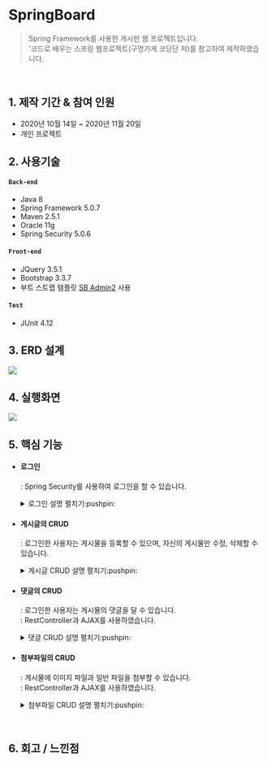 # SpringBoard
> Spring Framework를 사용한 게시판 웹 프로젝트입니다.   
> '코드로 배우는 스프링 웹프로젝트(구멍가게 코딩단 저)를 참고하여 제작하였습니다.

<br>

## 1. 제작 기간 & 참여 인원
+ 2020년 10월 14일 ~ 2020년 11월 20일
+ 개인 프로젝트

## 2. 사용기술

#### `Back-end`
+ Java 8
+ Spring Framework 5.0.7
+ Maven 2.5.1
+ Oracle 11g
+ Spring Security 5.0.6

#### `Front-end`
+ JQuery 3.5.1
+ Bootstrap 3.3.7
+ 부트 스트랩 탬플릿 [SB Admin2](https://startbootstrap.com/theme/sb-admin-2) 사용

#### `Test`
+ JUnit 4.12

## 3. ERD 설계
<img src="https://user-images.githubusercontent.com/70243735/116400783-6683a980-a865-11eb-97a6-3a8e0060417c.jpg">

## 4. 실행화면

<img src="https://user-images.githubusercontent.com/70243735/116489190-4c7eb100-a8cf-11eb-8efd-413448cc76bf.gif">

## 5. 핵심 기능

+ #### 로그인
  : Spring Security를 사용하여 로그인을 할 수 있습니다.

  <details>
  <summary> 로그인 설명 펼치기:pushpin: </summary>
  
  **[ 상세 구조 ]**
  <img src ="https://user-images.githubusercontent.com/70243735/116403050-122df900-a868-11eb-8d23-b885a78dcc12.png">

    + **AuthenticaionProvider**    
      : 실제 인증 작업을 진행합니다. 사용자가 인증 요청한 정보와 DB의 사용자 정보가 일치하는지를 확인합니다.  

    + **PasswordEncoder**   
      : 패스워드를 암호화합니다.  
      : 암호화되지 않은 실제 패스워드를 저장하는 일은 위험하기 때문에 암호화된 패스워드로 저장하고, 사용자가 패스워드를 입력하면 이를 암호화해서 저장된 패스워드와 비교합니다.

    + **BCyptPasswordEncoder**   
      : PasswordEncoder구현한 클래스중 하나입니다. 해시 함수로 특정 문자열을 암호화하기 때문에 암호화를 한 후에, 다시 원문으로 돌리지 못합니다.

    + **CustomUserDetailsService**    
      : [CustomUserDetailsService](./ex03/src/main/java/org/zerock/security/CustomUserDetailsService.java)은 UserDetailsService를 구현하여 DB의 사용자 정보를 조회합니다.    
      : 유일한 메소드인 loadUserByUsername()는 UserDetails를 상속받아 만든 CustomUser를 반환합니다.   

    + **CustomUser**   
      : [CustomUser](./ex03/src/main/java/org/zerock/security/domain/CustomUser.java)는 조회한 사용자 정보를 담고있습니다.   
      : Spring Security에서 제공하고 있는 UserDetails를 구현한 여러 클래스 중에서 User클래스를 상속받았습니다.

    + **security-context.xml**   
     : [security-context.xml](./ex03/src/main/webapp/WEB-INF/spring/security-context.xml)은 Spring Security와 관련된 설정을 담고 있습니다.

    + **MemberMapper**   
     : MemberMapper.java - [MemberMapper.xml](./ex03/src/main/resources/org/zerock/mapper/MemberMapper.xml)의 구조를 가집니다.
     
  </details>

+ #### 게시글의 CRUD   
  : 로그인한 사용자는 게시물을 등록할 수 있으며, 자신의 게시물만 수정, 삭제할 수 있습니다.

  <details>
   <summary> 게시글 CRUD 설명 펼치기:pushpin: </summary>

   **[ 상세 구조 ]**
   <img src = "https://user-images.githubusercontent.com/70243735/116401759-92ebf580-a866-11eb-9034-a7ed322c3fea.png">
   + **[BoardController](./ex03/src/main/java/org/zerock/controller/BoardController.java)**
   
   + **BoardService**   
    : BoardService.java - [BoardServiceImpl.java](./ex03/src/main/java/org/zerock/service/BoardServiceImpl.java)의 구조를 가집니다.
  
   + **BoardMapper**   
    : BoardMapper.java - [Boardmapper.xml](./ex03/src/main/resources/org/zerock/mapper/BoardMapper.xml)의 구조를 가집니다.
  </details>

+ #### 댓글의 CRUD
  : 로그인한 사용자는 게시물의 댓글을 달 수 있습니다.   
  : RestController과 AJAX를 사용하였습니다.   

  <details>
   <summary> 댓글 CRUD 설명 펼치기:pushpin: </summary>

    **[ 상세 구조 ]**
   <img src = "https://user-images.githubusercontent.com/70243735/116401931-c62e8480-a866-11eb-87b1-3289c7a968f8.png">
  
    + **ReplyController**    
     : 데이터를 반환하는 [ReplyController](./ex03/src/main/java/org/zerock/controller/ReplyController.java)를 사용하였고, View단에서 JQuery의 [AJAX](./ex03/src/main/webapp/resources/js/reply.js)로 데이터를 주고 받습니다.

    + **ReplyService**   
     : ReplyService.java - [ReplyServiceImpl.java](./ex03/src/main/java/org/zerock/service/ReplyServiceImpl.java)의 구조를 가집니다.
  
    + **ReplyMapper**   
     : ReplyMapper.java - [Replymapper.xml](./ex03/src/main/resources/org/zerock/mapper/ReplyMapper.xml)의 구조를 가집니다.

  </details>

+ #### 첨부파일의 CRUD
   : 게시물에 이미지 파일과 일반 파일을 첨부할 수 있습니다.   
   : RestController과 AJAX를 사용하였습니다.   

  <details>
   <summary> 첨부파일 CRUD 설명 펼치기:pushpin: </summary>

    **[ 상세 구조 ]**
     <img src = "https://user-images.githubusercontent.com/70243735/116402175-0db51080-a867-11eb-997e-a63966374fb0.png">
  
   + **[UploadController](./ex03/src/main/java/org/zerock/controller/UploadController.java)**    
    : 사용자가 **최종적으로 게시물을 등록하기 전**에 어떤 파일을 업로드 하는지 알 수 있도록 첨부파일을 **AJAX**를 이용하여 **서버에 업로드** 시킵니다.    
    (1) UploadController의 uploadFormPost()는 **첨부 파일의 정보**(이름, 업로드 경로, uuid값, 타입)을 반환합니다.   
    (2) iew에서는 받은 첨부 파일의 정보를 이용해서 **이미지 파일이라면 섬네일 이미지**를, 파일이라면 파일 아이콘을 보여줍니다.   
        이때 UploadController의 display()를 통해서 **이미지 파일 데이터**를 가져옵니다.   

    + **[BoardController](./ex03/src/main/java/org/zerock/controller/BoardController.java)**   
      (1) 게시물을 최종적으로 등록 할 때, 첨부 파일의 정보를 DB에 저장합니다.   
      (2) 게시물을 삭제할 때, 첨부 파일도 삭제합니다.   

   + **BoardService**   
     : tbl_board와 tbl_attach 테이블의 등록, 수정, 삭제는 함께 진행되어야하기 때문에 **트랜잭션**을 적용합니다.   
     : BoardService.java - [BoardServiceImpl.java](./ex03/src/main/java/org/zerock/service/BoardServiceImpl.java)의 구조를 가집니다.   

   + **BoardAttachMapper**   
     : BoardMapper.java - [Boardmapper.xml](./ex03/src/main/resources/org/zerock/mapper/BoardAttachMapper.xml)의 구조를 가집니다.   
  </details>

<br>

## 6. 회고 / 느낀점
